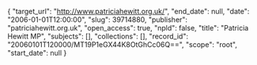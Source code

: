 {
  "target_url": "http://www.patriciahewitt.org.uk/", 
  "end_date": null, 
  "date": "2006-01-01T12:00:00", 
  "slug": 39714880, 
  "publisher": "patriciahewitt.org.uk", 
  "open_access": true, 
  "npld": false, 
  "title": "Patricia Hewitt MP", 
  "subjects": [], 
  "collections": [], 
  "record_id": "20060101T120000/MT19P1eGX44K8OtGhCc06Q==", 
  "scope": "root", 
  "start_date": null
}


